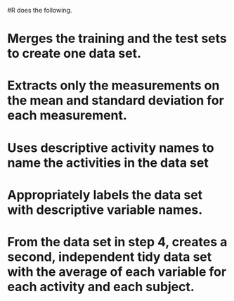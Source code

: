 #R  does the following.

   # Merges the training and the test sets to create one data set.
   # Extracts only the measurements on the mean and standard deviation for each measurement.
   # Uses descriptive activity names to name the activities in the data set
   # Appropriately labels the data set with descriptive variable names.
   # From the data set in step 4, creates a second, independent tidy data set with the average of each variable for each activity and each subject.
